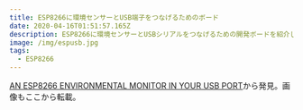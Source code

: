 ```yaml
---
title: ESP8266に環境センサーとUSB端子をつなげるためのボード
date: 2020-04-16T01:51:57.165Z
description: ESP8266に環境センサーとUSBシリアルをつなげるための開発ボードを紹介します。
image: /img/espusb.jpg
tags:
  - ESP8266
---
```

[AN ESP8266 ENVIRONMENTAL MONITOR IN YOUR USB PORT](https://hackaday.com/2020/01/08/an-esp8266-environmental-monitor-in-your-usb-port/)から発見。画像もここから転載。
